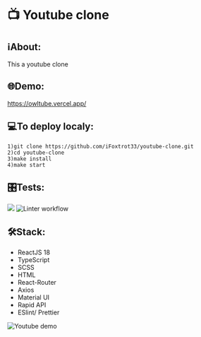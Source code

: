 # 📺 Youtube clone 

## ℹAbout:
This a youtube clone 

## 🌐Demo:
https://owltube.vercel.app/

## 💻To deploy localy:
```
1)git clone https://github.com/iFoxtrot33/youtube-clone.git
2)cd youtube-clone
3)make install
4)make start
```
## 🎛️Tests:
<a href="https://codeclimate.com/github/iFoxtrot33/youtube-clone/maintainability"><img src="https://api.codeclimate.com/v1/badges/de7d52e96635d618db1d/maintainability" /></a>
![Linter workflow](https://github.com/iFoxtrot33/youtube-clone/actions/workflows/lint.yml/badge.svg)


## 🛠Stack:
- ReactJS 18
- TypeScript
- SCSS
- HTML
- React-Router
- Axios
- Material UI
- Rapid API
- ESlint/ Prettier

![Youtube demo](https://user-images.githubusercontent.com/102408798/222704963-ca4eb068-6b4f-426e-b6e2-91e664d13235.jpg)
